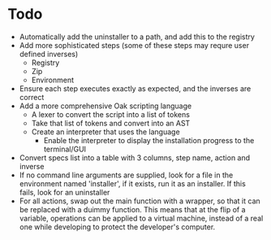 # Todo

- Automatically add the uninstaller to a path, and add this to the registry
- Add more sophisticated steps (some of these steps may requre user defined inverses)
  - Registry  
  - Zip
  - Environment
- Ensure each step executes exactly as expected, and the inverses are correct
- Add a more comprehensive Oak scripting language
  - A lexer to convert the script into a list of tokens
  - Take that list of tokens and convert into an AST
  - Create an interpreter that uses the language
    - Enable the interpreter to display the installation progress to the terminal/GUI
- Convert specs list into a table with 3 columns, step name, action and inverse
- If no command line arguments are supplied, look for a file in the environment named 'installer',
  if it exists, run it as an installer. If this fails, look for an uninstaller
- For all actions, swap out the main function with a wrapper, so that it can be replaced with a duimmy function.
  This means that at the flip of a variable, operations can be applied to a virtual machine, instead of 
  a real one while developing to protect the developer's computer.
